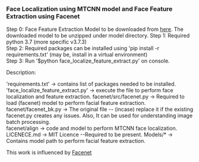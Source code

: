 
### Face Localization using MTCNN model and Face Feature Extraction using Facenet

Step 0: Face Feature Extraction Model to be downloaded from [here](https://drive.google.com/open?id=1EXPBSXwTaqrSC0OhUdXNmKSh9qJUQ55-). The downloaded model to be unzipped under model directory.
Step 1: Required python 3.7 (more specific v3.7.3)  
Step 2: Required packages can be installed using 'pip install -r requirements.txt' (may be, install in a virtual environment)  
Step 3: Run '$python face_localize_feature_extract.py' on console. 
 
 
Description:

'requirements.txt' -> contains list of packages needed to be installed.
'face_localize_feature_extract.py' -> execute the file to perform face localization and feature extraction.
facenet/src/facenet.py -> Required to load (facenet) model to perform facial feature extraction.  
facenet/facenet_bk.py -> The original file -- (incase) replace it if the existing facenet.py creates any issues. Also, It can be used for understanding image batch processing.   
facenet/align -> code and model to perform MTCNN face localization.
LICENECE.md -> MIT Licence --Required to be present.
Models/* -> Contains model path to perform facial feature extraction. 


This work is influenced by [Facenet](https://github.com/davidsandberg/facenet)

